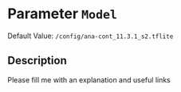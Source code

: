 # Parameter `Model`
Default Value: `/config/ana-cont_11.3.1_s2.tflite`

## Description
Please fill me with an explanation and useful links

